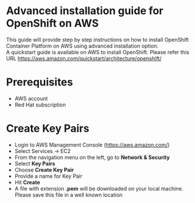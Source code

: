 # Advanced installation guide for OpenShift on AWS
This guide will provide step by step instructions on how to install OpenShift Container Platform on AWS using advanced installation option. <br>
A quickstart guide is available on AWS to install OpenShift. Please refer this URL https://aws.amazon.com/quickstart/architecture/openshift/

# Prerequisites
* AWS account
* Red Hat subscription

# Create Key Pairs
* Login to AWS Management Console (https://aws.amazon.com/)
* Select Services -> EC2
* From the navigation menu on the left, go to **Network & Security**
* Select **Key Pairs**
* Choose **Create Key Pair**
* Provide a name for Key Pair
* Hit **Create**
* A file with extension **.pem** will be downloaded on your local machine. Please save this file in a well known location

